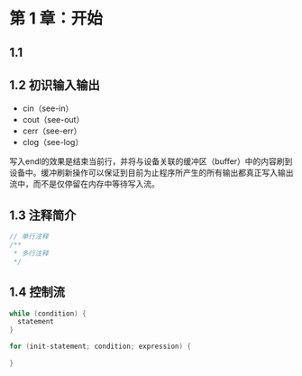 # 第 1 章：开始

## 1.1

## 1.2 初识输入输出

- cin（see-in）
- cout（see-out）
- cerr（see-err）
- clog（see-log）

写入endl的效果是结束当前行，并将与设备关联的缓冲区（buffer）中的内容刷到设备中。缓冲刷新操作可以保证到目前为止程序所产生的所有输出都真正写入输出流中，而不是仅停留在内存中等待写入流。

## 1.3 注释简介

```c++
// 单行注释
/**
 * 多行注释
 */
```

## 1.4 控制流

```c++
while (condition) {
  statement
}
```

```c++
for (init-statement; condition; expression) {
  
}
```
